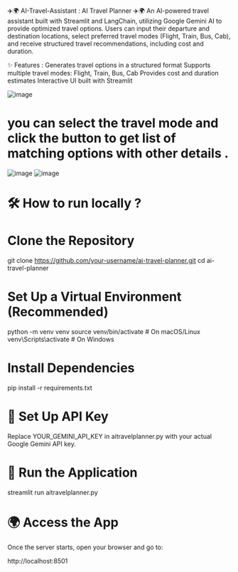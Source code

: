 ✈️🌍 AI-Travel-Assistant :
AI Travel Planner ✈️🌍 An AI-powered travel assistant built with Streamlit and LangChain, utilizing Google Gemini AI to provide optimized travel options. Users can input their departure and destination locations, select preferred travel modes (Flight, Train, Bus, Cab), and receive structured travel recommendations, including cost and duration. 

✨ Features : 
Generates travel options in a structured format
Supports multiple travel modes: Flight, Train, Bus, Cab
Provides cost and duration estimates
Interactive UI built with Streamlit

![image](https://github.com/user-attachments/assets/78fd4e58-593c-400b-a68a-a3d503a99f2d)
# you can select the travel mode and click the button to get list of matching options with other details .
![image](https://github.com/user-attachments/assets/a5fc1d89-f58a-40f0-b79b-8c5b2c162a42)
![image](https://github.com/user-attachments/assets/068c461b-d63c-4775-92b3-7e73c052313f)

# 🛠️ How to run locally ?


# Clone the Repository

git clone https://github.com/your-username/ai-travel-planner.git
cd ai-travel-planner

# Set Up a Virtual Environment (Recommended)

python -m venv venv
source venv/bin/activate  # On macOS/Linux
venv\Scripts\activate  # On Windows

# Install Dependencies

pip install -r requirements.txt

# 🔑 Set Up API Key

Replace YOUR_GEMINI_API_KEY in aitravelplanner.py with your actual Google Gemini API key.

# 🚀 Run the Application

streamlit run aitravelplanner.py

# 🌍 Access the App

Once the server starts, open your browser and go to:

http://localhost:8501


